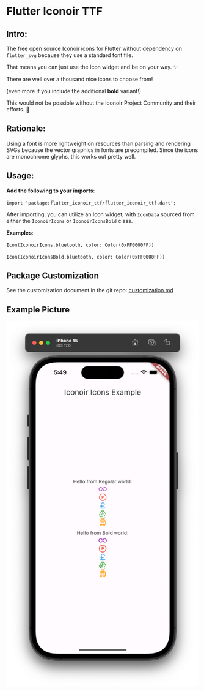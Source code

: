 # Flutter Iconoir TTF

## Intro:
The free open source Iconoir icons for Flutter without dependency on `flutter_svg` because they use a standard font file.

That means you can just use the Icon widget and be on your way. ✨

There are well over a thousand nice icons to choose from!

(even more if you include the additional **bold** variant!)

This would not be possible without the Iconoir Project Community and their efforts. 💙

## Rationale:
Using a font is more lightweight on resources than parsing and rendering SVGs because the vector graphics in fonts are precompiled. Since the icons are monochrome glyphs, this works out pretty well.

## Usage:

**Add the following to your imports**:

`import 'package:flutter_iconoir_ttf/flutter_iconoir_ttf.dart';`

After importing, you can utilize an Icon widget, with `IconData` sourced from either the `IconoirIcons` or `IconoirIconsBold` class.

**Examples**:

`Icon(IconoirIcons.bluetooth, color: Color(0xFF0000FF))`

`Icon(IconoirIconsBold.bluetooth, color: Color(0xFF0000FF))`

## Package Customization

See the customization document in the git repo:
[customization.md](https://github.com/aakhil-kassim/flutter_iconoir_ttf/blob/main/extra/customization.md)


## Example Picture

<img src="https://github.com/aakhil-kassim/flutter_iconoir_ttf/raw/main/extra/example.png" alt="Example main.dart screen" />